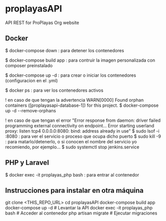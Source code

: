 # proplayasAPI
API REST for ProPlayas Org website

## Docker

$ docker-compose down
	: para detener los contenedores

$ docker-compose build app
	: para contruir la imagen personalizada con composer preinstalado

$ docker-compose up -d
	: para crear o iniciar los contenedores (configuracion en el .yml)

$ docker ps
	: para ver los contenedores activos


! en caso de que tengan la advertencia WARN[0000] Found orphan containers ([proplayasapi-database-1]) for this project. 
$ docker-compose up -d --remove-orphans

! en caso de que tengan el error "Error response from daemon: driver failed programming external connectivity on endpoint... Error starting userland proxy: listen tcp4 0.0.0.0:8080: bind: address already in use"
$ sudo lsof -i :8080
	: para ver el servicio o proceso que ocupa dicho puerto
$ sudo kill -9 <PID>
	: para matarlo/detenerlo, o si conocen el nombre del servicio yo recomiendo, por ejemplo...
$ sudo systemctl stop jenkins.service



## PHP y Laravel

$ docker exec -it proplayas_php bash
	: para entrar al contenedor


## Instrucciones para instalar en otra máquina

git clone <THIS_REPO_URL>
cd proplayasAPI
docker-compose build app 
docker-compose up -d  # Levantar la API
docker exec -it proplayas_php bash  # Acceder al contenedor
php artisan migrate  # Ejecutar migraciones
